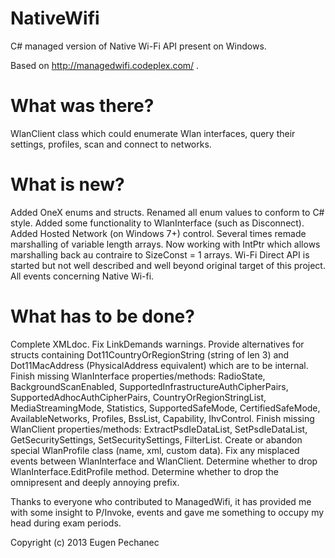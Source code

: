 NativeWifi
==========

C# managed version of Native Wi-Fi API present on Windows.

Based on http://managedwifi.codeplex.com/ .

What was there?
===============
WlanClient class which could enumerate Wlan interfaces,
  query their settings, profiles, scan and connect to networks.

What is new?
============
Added OneX enums and structs.
Renamed all enum values to conform to C# style.
Added some functionality to WlanInterface (such as Disconnect).
Added Hosted Network (on Windows 7+) control.
Several times remade marshalling of variable length arrays.
  Now working with IntPtr which allows marshalling back
  au contraire to SizeConst = 1 arrays.
Wi-Fi Direct API is started but not well described and well
  beyond original target of this project.
All events concerning Native Wi-fi.

What has to be done?
====================
Complete XMLdoc.
Fix LinkDemands warnings.
Provide alternatives for structs containing Dot11CountryOrRegionString
  (string of len 3) and Dot11MacAddress (PhysicalAddress equivalent)
  which are to be internal.
Finish missing WlanInterface properties/methods: RadioState,
  BackgroundScanEnabled, SupportedInfrastructureAuthCipherPairs,
  SupportedAdhocAuthCipherPairs, CountryOrRegionStringList,
  MediaStreamingMode, Statistics, SupportedSafeMode, CertifiedSafeMode,
  AvailableNetworks, Profiles, BssList, Capability, IhvControl.
Finish missing WlanClient properties/methods: ExtractPsdIeDataList,
  SetPsdIeDataList, GetSecuritySettings, SetSecuritySettings,
  FilterList.
Create or abandon special WlanProfile class (name, xml, custom data).
Fix any misplaced events between WlanInterface and WlanClient.
Determine whether to drop WlanInterface.EditProfile method.
Determine whether to drop the omnipresent and deeply annoying prefix.

Thanks to everyone who contributed to ManagedWifi, it has provided me
with some insight to P/Invoke, events and gave me something to
occupy my head during exam periods.

Copyright (c) 2013 Eugen Pechanec
